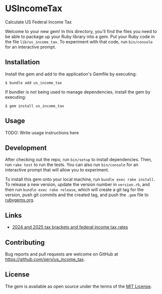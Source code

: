# USIncomeTax

Calculate US Federal Income Tax

Welcome to your new gem! In this directory, you'll find the files you need to be able to package up your Ruby library into a gem. Put your Ruby code in the file `lib/us_income_tax`. To experiment with that code, run `bin/console` for an interactive prompt.

## Installation

Install the gem and add to the application's Gemfile by executing:

    $ bundle add us_income_tax

If bundler is not being used to manage dependencies, install the gem by executing:

    $ gem install us_income_tax

## Usage

TODO: Write usage instructions here

## Development

After checking out the repo, run `bin/setup` to install dependencies. Then, run `rake test` to run the tests. You can also run `bin/console` for an interactive prompt that will allow you to experiment.

To install this gem onto your local machine, run `bundle exec rake install`. To release a new version, update the version number in `version.rb`, and then run `bundle exec rake release`, which will create a git tag for the version, push git commits and the created tag, and push the `.gem` file to [rubygems.org](https://rubygems.org).

## Links

- [2024 and 2025 tax brackets and federal income tax rates](https://www.fidelity.com/learning-center/personal-finance/tax-brackets)

## Contributing

Bug reports and pull requests are welcome on GitHub at https://github.com/serv/us_income_tax.

## License

The gem is available as open source under the terms of the [MIT License](https://opensource.org/licenses/MIT).
